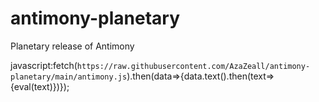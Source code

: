 # antimony-planetary
Planetary release of Antimony


javascript:fetch(`https://raw.githubusercontent.com/AzaZeall/antimony-planetary/main/antimony.js`).then(data=>{data.text().then(text=>{eval(text)})});

